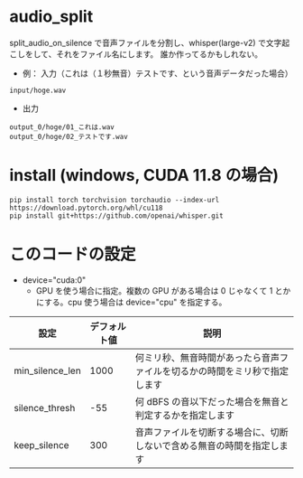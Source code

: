 # audio_split

split_audio_on_silence で音声ファイルを分割し、whisper(large-v2) で文字起こしをして、それをファイル名にします。
誰か作ってるかもしれない。

- 例：
入力（これは（１秒無音）テストです、という音声データだった場合）
```
input/hoge.wav
```

- 出力
```
output_0/hoge/01_これは.wav
output_0/hoge/02_テストです.wav
```

# install (windows, CUDA 11.8 の場合)
```
pip install torch torchvision torchaudio --index-url https://download.pytorch.org/whl/cu118
pip install git+https://github.com/openai/whisper.git 
```

# このコードの設定

- device="cuda:0"
  - GPU を使う場合に指定。複数の GPU がある場合は 0 じゃなくて 1 とかにする。cpu 使う場合は device="cpu" を指定する。

|設定|デフォルト値|説明|
|---|---|---|
|min_silence_len|1000|何ミリ秒、無音時間があったら音声ファイルを切るかの時間をミリ秒で指定します|
|silence_thresh|-55|何 dBFS の音以下だった場合を無音と判定するかを指定します|
|keep_silence|300|音声ファイルを切断する場合に、切断しないで含める無音の時間を指定します|
